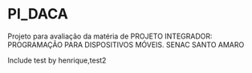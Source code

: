 # PI_DACA

Projeto para avaliação da matéria de PROJETO INTEGRADOR: PROGRAMAÇÃO PARA DISPOSITIVOS MÓVEIS.
SENAC SANTO AMARO

Include test by henrique,test2
